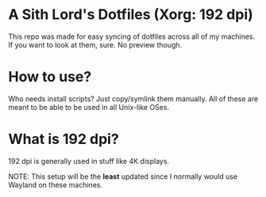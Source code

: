 # A Sith Lord's Dotfiles (Xorg: 192 dpi)

This repo was made for easy syncing of dotfiles across all of my machines. If you want to look at them, sure. No preview though.

# How to use?

Who needs install scripts? Just copy/symlink them manually. All of these are meant to be able to be used in all Unix-like OSes.

# What is 192 dpi?

192 dpi is generally used in stuff like 4K displays.

NOTE: This setup will be the **least** updated since I normally would use Wayland on these machines.
